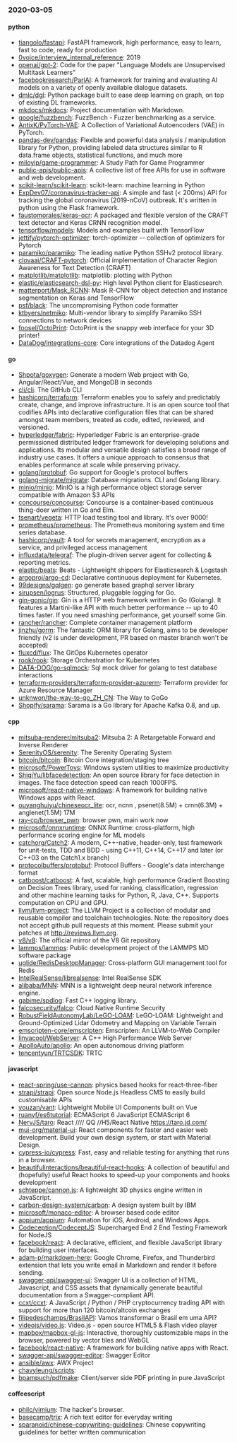 ### 2020-03-05

#### python
* [tiangolo/fastapi](https://github.com/tiangolo/fastapi): FastAPI framework, high performance, easy to learn, fast to code, ready for production
* [0voice/interview_internal_reference](https://github.com/0voice/interview_internal_reference): 2019
* [openai/gpt-2](https://github.com/openai/gpt-2): Code for the paper "Language Models are Unsupervised Multitask Learners"
* [facebookresearch/ParlAI](https://github.com/facebookresearch/ParlAI): A framework for training and evaluating AI models on a variety of openly available dialogue datasets.
* [dmlc/dgl](https://github.com/dmlc/dgl): Python package built to ease deep learning on graph, on top of existing DL frameworks.
* [mkdocs/mkdocs](https://github.com/mkdocs/mkdocs): Project documentation with Markdown.
* [google/fuzzbench](https://github.com/google/fuzzbench): FuzzBench - Fuzzer benchmarking as a service.
* [AntixK/PyTorch-VAE](https://github.com/AntixK/PyTorch-VAE): A Collection of Variational Autoencoders (VAE) in PyTorch.
* [pandas-dev/pandas](https://github.com/pandas-dev/pandas): Flexible and powerful data analysis / manipulation library for Python, providing labeled data structures similar to R data.frame objects, statistical functions, and much more
* [miloyip/game-programmer](https://github.com/miloyip/game-programmer): A Study Path for Game Programmer
* [public-apis/public-apis](https://github.com/public-apis/public-apis): A collective list of free APIs for use in software and web development.
* [scikit-learn/scikit-learn](https://github.com/scikit-learn/scikit-learn): scikit-learn: machine learning in Python
* [ExpDev07/coronavirus-tracker-api](https://github.com/ExpDev07/coronavirus-tracker-api):  A simple and fast (< 200ms) API for tracking the global coronavirus (2019-nCoV) outbreak. It's written in python using the  Flask framework.
* [faustomorales/keras-ocr](https://github.com/faustomorales/keras-ocr): A packaged and flexible version of the CRAFT text detector and Keras CRNN recognition model.
* [tensorflow/models](https://github.com/tensorflow/models): Models and examples built with TensorFlow
* [jettify/pytorch-optimizer](https://github.com/jettify/pytorch-optimizer): torch-optimizer -- collection of optimizers for Pytorch
* [paramiko/paramiko](https://github.com/paramiko/paramiko): The leading native Python SSHv2 protocol library.
* [clovaai/CRAFT-pytorch](https://github.com/clovaai/CRAFT-pytorch): Official implementation of Character Region Awareness for Text Detection (CRAFT)
* [matplotlib/matplotlib](https://github.com/matplotlib/matplotlib): matplotlib: plotting with Python
* [elastic/elasticsearch-dsl-py](https://github.com/elastic/elasticsearch-dsl-py): High level Python client for Elasticsearch
* [matterport/Mask_RCNN](https://github.com/matterport/Mask_RCNN): Mask R-CNN for object detection and instance segmentation on Keras and TensorFlow
* [psf/black](https://github.com/psf/black): The uncompromising Python code formatter
* [ktbyers/netmiko](https://github.com/ktbyers/netmiko): Multi-vendor library to simplify Paramiko SSH connections to network devices
* [foosel/OctoPrint](https://github.com/foosel/OctoPrint): OctoPrint is the snappy web interface for your 3D printer!
* [DataDog/integrations-core](https://github.com/DataDog/integrations-core): Core integrations of the Datadog Agent

#### go
* [Shpota/goxygen](https://github.com/Shpota/goxygen): Generate a modern Web project with Go, Angular/React/Vue, and MongoDB in seconds
* [cli/cli](https://github.com/cli/cli): The GitHub CLI
* [hashicorp/terraform](https://github.com/hashicorp/terraform): Terraform enables you to safely and predictably create, change, and improve infrastructure. It is an open source tool that codifies APIs into declarative configuration files that can be shared amongst team members, treated as code, edited, reviewed, and versioned.
* [hyperledger/fabric](https://github.com/hyperledger/fabric): Hyperledger Fabric is an enterprise-grade permissioned distributed ledger framework for developing solutions and applications. Its modular and versatile design satisfies a broad range of industry use cases. It offers a unique approach to consensus that enables performance at scale while preserving privacy.
* [golang/protobuf](https://github.com/golang/protobuf): Go support for Google's protocol buffers
* [golang-migrate/migrate](https://github.com/golang-migrate/migrate): Database migrations. CLI and Golang library.
* [minio/minio](https://github.com/minio/minio): MinIO is a high performance object storage server compatible with Amazon S3 APIs
* [concourse/concourse](https://github.com/concourse/concourse): Concourse is a container-based continuous thing-doer written in Go and Elm.
* [tsenart/vegeta](https://github.com/tsenart/vegeta): HTTP load testing tool and library. It's over 9000!
* [prometheus/prometheus](https://github.com/prometheus/prometheus): The Prometheus monitoring system and time series database.
* [hashicorp/vault](https://github.com/hashicorp/vault): A tool for secrets management, encryption as a service, and privileged access management
* [influxdata/telegraf](https://github.com/influxdata/telegraf): The plugin-driven server agent for collecting & reporting metrics.
* [elastic/beats](https://github.com/elastic/beats):  Beats - Lightweight shippers for Elasticsearch & Logstash
* [argoproj/argo-cd](https://github.com/argoproj/argo-cd): Declarative continuous deployment for Kubernetes.
* [99designs/gqlgen](https://github.com/99designs/gqlgen): go generate based graphql server library
* [sirupsen/logrus](https://github.com/sirupsen/logrus): Structured, pluggable logging for Go.
* [gin-gonic/gin](https://github.com/gin-gonic/gin): Gin is a HTTP web framework written in Go (Golang). It features a Martini-like API with much better performance -- up to 40 times faster. If you need smashing performance, get yourself some Gin.
* [rancher/rancher](https://github.com/rancher/rancher): Complete container management platform
* [jinzhu/gorm](https://github.com/jinzhu/gorm): The fantastic ORM library for Golang, aims to be developer friendly (v2 is under development, PR based on master branch won't be accepted)
* [fluxcd/flux](https://github.com/fluxcd/flux): The GitOps Kubernetes operator
* [rook/rook](https://github.com/rook/rook): Storage Orchestration for Kubernetes
* [DATA-DOG/go-sqlmock](https://github.com/DATA-DOG/go-sqlmock): Sql mock driver for golang to test database interactions
* [terraform-providers/terraform-provider-azurerm](https://github.com/terraform-providers/terraform-provider-azurerm): Terraform provider for Azure Resource Manager
* [unknwon/the-way-to-go_ZH_CN](https://github.com/unknwon/the-way-to-go_ZH_CN): The Way to GoGo 
* [Shopify/sarama](https://github.com/Shopify/sarama): Sarama is a Go library for Apache Kafka 0.8, and up.

#### cpp
* [mitsuba-renderer/mitsuba2](https://github.com/mitsuba-renderer/mitsuba2): Mitsuba 2: A Retargetable Forward and Inverse Renderer
* [SerenityOS/serenity](https://github.com/SerenityOS/serenity): The Serenity Operating System 
* [bitcoin/bitcoin](https://github.com/bitcoin/bitcoin): Bitcoin Core integration/staging tree
* [microsoft/PowerToys](https://github.com/microsoft/PowerToys): Windows system utilities to maximize productivity
* [ShiqiYu/libfacedetection](https://github.com/ShiqiYu/libfacedetection): An open source library for face detection in images. The face detection speed can reach 1000FPS.
* [microsoft/react-native-windows](https://github.com/microsoft/react-native-windows): A framework for building native Windows apps with React.
* [ouyanghuiyu/chineseocr_lite](https://github.com/ouyanghuiyu/chineseocr_lite): ocr, ncnn , psenet(8.5M) + crnn(6.3M) + anglenet(1.5M) 17M
* [ray-cp/browser_pwn](https://github.com/ray-cp/browser_pwn): browser pwn, main work now
* [microsoft/onnxruntime](https://github.com/microsoft/onnxruntime): ONNX Runtime: cross-platform, high performance scoring engine for ML models
* [catchorg/Catch2](https://github.com/catchorg/Catch2): A modern, C++-native, header-only, test framework for unit-tests, TDD and BDD - using C++11, C++14, C++17 and later (or C++03 on the Catch1.x branch)
* [protocolbuffers/protobuf](https://github.com/protocolbuffers/protobuf): Protocol Buffers - Google's data interchange format
* [catboost/catboost](https://github.com/catboost/catboost): A fast, scalable, high performance Gradient Boosting on Decision Trees library, used for ranking, classification, regression and other machine learning tasks for Python, R, Java, C++. Supports computation on CPU and GPU.
* [llvm/llvm-project](https://github.com/llvm/llvm-project): The LLVM Project is a collection of modular and reusable compiler and toolchain technologies. Note: the repository does not accept github pull requests at this moment. Please submit your patches at http://reviews.llvm.org.
* [v8/v8](https://github.com/v8/v8): The official mirror of the V8 Git repository
* [lammps/lammps](https://github.com/lammps/lammps): Public development project of the LAMMPS MD software package
* [uglide/RedisDesktopManager](https://github.com/uglide/RedisDesktopManager):  Cross-platform GUI management tool for Redis
* [IntelRealSense/librealsense](https://github.com/IntelRealSense/librealsense): Intel RealSense SDK
* [alibaba/MNN](https://github.com/alibaba/MNN): MNN is a lightweight deep neural network inference engine.
* [gabime/spdlog](https://github.com/gabime/spdlog): Fast C++ logging library.
* [falcosecurity/falco](https://github.com/falcosecurity/falco): Cloud Native Runtime Security
* [RobustFieldAutonomyLab/LeGO-LOAM](https://github.com/RobustFieldAutonomyLab/LeGO-LOAM): LeGO-LOAM: Lightweight and Ground-Optimized Lidar Odometry and Mapping on Variable Terrain
* [emscripten-core/emscripten](https://github.com/emscripten-core/emscripten): Emscripten: An LLVM-to-Web Compiler
* [linyacool/WebServer](https://github.com/linyacool/WebServer): A C++ High Performance Web Server
* [ApolloAuto/apollo](https://github.com/ApolloAuto/apollo): An open autonomous driving platform
* [tencentyun/TRTCSDK](https://github.com/tencentyun/TRTCSDK): TRTC

#### javascript
* [react-spring/use-cannon](https://github.com/react-spring/use-cannon):  physics based hooks for react-three-fiber
* [strapi/strapi](https://github.com/strapi/strapi):  Open source Node.js Headless CMS to easily build customisable APIs
* [youzan/vant](https://github.com/youzan/vant): Lightweight Mobile UI Components built on Vue
* [ruanyf/es6tutorial](https://github.com/ruanyf/es6tutorial): ECMAScript 6 JavaScript  ECMAScript 6 
* [NervJS/taro](https://github.com/NervJS/taro):  React //// QQ //H5/React Native  https://taro.jd.com/
* [mui-org/material-ui](https://github.com/mui-org/material-ui): React components for faster and easier web development. Build your own design system, or start with Material Design.
* [cypress-io/cypress](https://github.com/cypress-io/cypress): Fast, easy and reliable testing for anything that runs in a browser.
* [beautifulinteractions/beautiful-react-hooks](https://github.com/beautifulinteractions/beautiful-react-hooks): A collection of beautiful and (hopefully) useful React hooks to speed-up your components and hooks development 
* [schteppe/cannon.js](https://github.com/schteppe/cannon.js): A lightweight 3D physics engine written in JavaScript.
* [carbon-design-system/carbon](https://github.com/carbon-design-system/carbon): A design system built by IBM
* [microsoft/monaco-editor](https://github.com/microsoft/monaco-editor): A browser based code editor
* [appium/appium](https://github.com/appium/appium):  Automation for iOS, Android, and Windows Apps.
* [Codeception/CodeceptJS](https://github.com/Codeception/CodeceptJS): Supercharged End 2 End Testing Framework for NodeJS
* [facebook/react](https://github.com/facebook/react): A declarative, efficient, and flexible JavaScript library for building user interfaces.
* [adam-p/markdown-here](https://github.com/adam-p/markdown-here): Google Chrome, Firefox, and Thunderbird extension that lets you write email in Markdown and render it before sending.
* [swagger-api/swagger-ui](https://github.com/swagger-api/swagger-ui): Swagger UI is a collection of HTML, Javascript, and CSS assets that dynamically generate beautiful documentation from a Swagger-compliant API.
* [ccxt/ccxt](https://github.com/ccxt/ccxt): A JavaScript / Python / PHP cryptocurrency trading API with support for more than 120 bitcoin/altcoin exchanges
* [filipedeschamps/BrasilAPI](https://github.com/filipedeschamps/BrasilAPI): Vamos transformar o Brasil em uma API?
* [videojs/video.js](https://github.com/videojs/video.js): Video.js - open source HTML5 & Flash video player
* [mapbox/mapbox-gl-js](https://github.com/mapbox/mapbox-gl-js): Interactive, thoroughly customizable maps in the browser, powered by vector tiles and WebGL
* [facebook/react-native](https://github.com/facebook/react-native): A framework for building native apps with React.
* [swagger-api/swagger-editor](https://github.com/swagger-api/swagger-editor): Swagger Editor
* [ansible/awx](https://github.com/ansible/awx): AWX Project
* [chavyleung/scripts](https://github.com/chavyleung/scripts): 
* [bpampuch/pdfmake](https://github.com/bpampuch/pdfmake): Client/server side PDF printing in pure JavaScript

#### coffeescript
* [philc/vimium](https://github.com/philc/vimium): The hacker's browser.
* [basecamp/trix](https://github.com/basecamp/trix): A rich text editor for everyday writing
* [sparanoid/chinese-copywriting-guidelines](https://github.com/sparanoid/chinese-copywriting-guidelines): Chinese copywriting guidelines for better written communication
